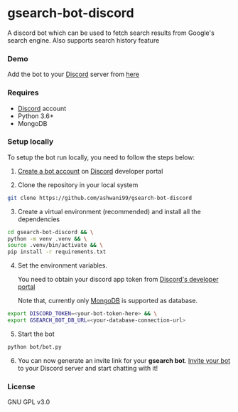
# gsearch-bot-discord
A discord bot which can be used to fetch search results from Google's search engine. Also supports search history feature


### Demo
Add the bot to your [Discord](https://discordapp.com/) server from [here](https://discordapp.com/api/oauth2/authorize?client_id=697626974503436358&permissions=141312&scope=bot)

### Requires
- [Discord](https://discordapp.com/) account
- Python 3.6+
- MongoDB

### Setup locally
To setup the bot run locally, you need to follow the steps below:

1. [Create a bot account](https://discordpy.readthedocs.io/en/latest/discord.html) on [Discord](https://discordapp.com/) developer portal

2. Clone the repository in your local system

```bash
git clone https://github.com/ashwani99/gsearch-bot-discord
```

3. Create a virtual environment (recommended) and install all the dependencies

```bash
cd gsearch-bot-discord && \
python -m venv .venv && \
source .venv/bin/activate && \
pip install -r requirements.txt
```

4. Set the environment variables. 

    You need to obtain your discord app token from [Discord's developer portal](https://discordapp.com/developers/)

    Note that, currently only [MongoDB](https://www.mongodb.com/) is supported as database.

```bash
export DISCORD_TOKEN=<your-bot-token-here> && \
export GSEARCH_BOT_DB_URL=<your-database-connection-url>
```

5. Start the bot

```bash
python bot/bot.py
```

6. You can now generate an invite link for your __gsearch bot__. [Invite your bot](https://discordpy.readthedocs.io/en/latest/discord.html#inviting-your-bot) to your Discord server and start chatting with it!

### License
GNU GPL v3.0